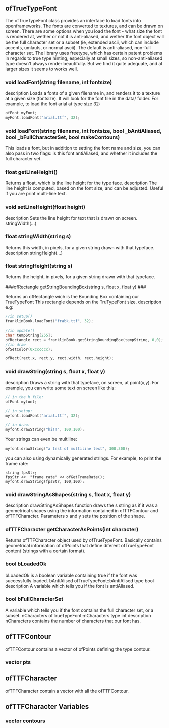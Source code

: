 
## ofTrueTypeFont ##

The ofTrueTypeFont class provides an interface to load fonts into openframeworks. The fonts are converted to textures, and can be drawn on screen. There are some options when you load the font - what size the font is rendered at, wether or not it is anti-aliased, and wether the font object will be the full character set or a subset (ie, extended ascii, which can include accents, umlauts, or normal ascii). The default is anti-aliased, non-full character set. The library uses freetype, which has certain patent problems in regards to true type hinting, especially at small sizes, so non-anti-aliased type doesn't always render beautifully. But we find it quite adequate, and at larger sizes it seems to works well.

### void loadFont(string filename, int fontsize) ###

description Loads a fonts of a given filename in, and renders it to a texture at a given size (fontsize). It will look for the font file in the data/ folder. For example, to load the font arial at type size 32:


```cpp
ofFont myFont;
myFont.loadFont("arial.ttf", 32);
```

### void loadFont(string filename, int fontsize, bool _bAntiAliased, bool _bFullCharacterSet, bool makeContours) ###

This loads a font, but in addition to setting the font name and size, you can also pass in two flags: is this font antiAliased, and whether it includes the full character set.

### float getLineHeight() ###

Returns a float, which is the line height for the type face. description The line height is computed, based on the font size, and can be adjusted. Useful if you are print multi-line text. 

### void setLineHeight(float height) ###

description Sets the line height for text that is drawn on screen. stringWidth(...) 

### float stringWidth(string s) ###

Returns this width, in pixels, for a given string drawn with that typeface. description stringHeight(...) 

### float stringHeight(string s) ###

Returns the height, in pixels, for a given string drawn with that typeface. 

###ofRectangle getStringBoundingBox(string s, float x, float y) ###

Returns an ofRectangle wich is the Bounding Box containing our TrueTypeFont This rectangle depends on the TruTypeFont size. description e.g:

```cpp
//in setup() 
franklinBook.loadFont("frabk.ttf", 32);

//in update()
char tempString[255];
ofRectangle rect = franklinBook.getStringBoundingBox(tempString, 0,0);
//in draw
ofSetColor(0xcccccc);

ofRect(rect.x, rect.y, rect.width, rect.height);
````

### void drawString(string s, float x, float y) ###
description Draws a string with that typeface, on screen, at point(x,y). For example, you can write some text on screen like this:

```cpp
// in the h file:
ofFont myfont;

// in setup:
myfont.loadFont("arial.ttf", 32);

// in draw:
myfont.drawString("hi!!", 100,100);
```

Your strings can even be multiline:

```cpp
myfont.drawString("a test of multiline text", 300,300);
```

you can also using dynamically generated strings. For example, to print the frame rate:

```
string fpsStr;
fpsStr <<  "frame rate" << ofGetFrameRate();
myfont.drawString(fpsStr, 100,100);
```

### void drawStringAsShapes(string s, float x, float y) ###
description drawStringAsShapes function draws the s string as if it was a geometrical shapes using the information contained in ofTTFContour and ofTTFCharacter. Parameters x and y sets the position of the shape. 

### ofTTFCharacter getCharacterAsPoints(int character) ###
Returns ofTTFCharacter object used by ofTrueTypeFont. Basically contains geometrical information of ofPoints that define diferent ofTrueTypeFont content (strings with a certain format). 

### bool bLoadedOk ###

bLoadedOk is a boolean variable containing true if the font was successfully loaded. bAntiAlised ofTrueTypeFont::bAntiAlised type bool description A variable which tells you if the font is antiAliased. 

### bool bFullCharacterSet ###

A variable which tells you if the font contains the full character set, or a subset. nCharacters ofTrueTypeFont::nCharacters type int description nCharacters contains the number of characters that our font has. 

## ofTTFContour ##

ofTTFContour contains a vector of ofPoints defining the type contour.

### vector<ofPoint> pts ###

## ofTTFCharacter ##

ofTTFCharacter contain a vector with all the ofTTFContour.

## ofTTFCharacter Variables ##

### vector<ofTTFContour> contours ###